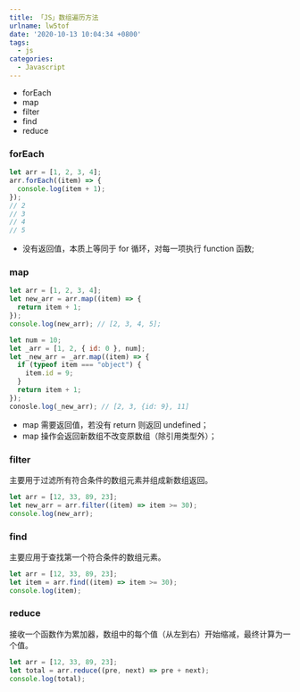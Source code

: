 ```yaml
---
title: 「JS」数组遍历方法
urlname: lw5tof
date: '2020-10-13 10:04:34 +0800'
tags:
  - js
categories:
  - Javascript
---
```


- forEach
- map
- filter
- find
- reduce

### forEach

```javascript
let arr = [1, 2, 3, 4];
arr.forEach((item) => {
  console.log(item + 1);
});
// 2
// 3
// 4
// 5
```

- 没有返回值，本质上等同于 for 循环，对每一项执行 function 函数;

### map

```javascript
let arr = [1, 2, 3, 4];
let new_arr = arr.map((item) => {
  return item + 1;
});
console.log(new_arr); // [2, 3, 4, 5];

let num = 10;
let _arr = [1, 2, { id: 0 }, num];
let _new_arr = _arr.map((item) => {
  if (typeof item === "object") {
    item.id = 9;
  }
  return item + 1;
});
conosle.log(_new_arr); // [2, 3, {id: 9}, 11]
```

- map 需要返回值，若没有 return 则返回 undefined；
- map 操作会返回新数组不改变原数组（除引用类型外）；

### filter

主要用于过滤所有符合条件的数组元素并组成新数组返回。

```javascript
let arr = [12, 33, 89, 23];
let new_arr = arr.filter((item) => item >= 30);
console.log(new_arr);
```

### find

主要应用于查找第一个符合条件的数组元素。

```javascript
let arr = [12, 33, 89, 23];
let item = arr.find((item) => item >= 30);
console.log(item);
```

### reduce

接收一个函数作为累加器，数组中的每个值（从左到右）开始缩减，最终计算为一个值。

```javascript
let arr = [12, 33, 89, 23];
let total = arr.reduce((pre, next) => pre + next);
console.log(total);
```
